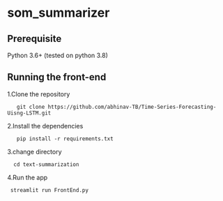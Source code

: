 # som_summarizer
## Prerequisite
Python 3.6+ (tested on python 3.8)

## Running the front-end

1.Clone the repository
```
   git clone https://github.com/abhinav-TB/Time-Series-Forecasting-Uisng-LSTM.git
```
2.Install the dependencies

```
   pip install -r requirements.txt
``` 
3.change directory
```
  cd text-summarization 
```
4.Run the app
```
 streamlit run FrontEnd.py
```
